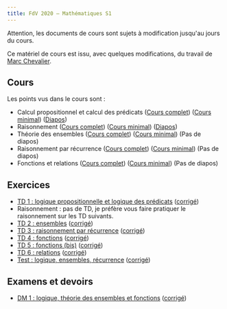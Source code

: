 ```yaml
---
title: FdV 2020 — Mathématiques S1
---
```


Attention, les documents de cours sont sujets à modification jusqu'au jours du
cours.

Ce matériel de cours est issu, avec quelques modifications, du travail de [Marc
Chevalier](https://teaching.marc-chevalier.com).

## Cours

Les points vus dans le cours sont :

* Calcul propositionnel et calcul des prédicats ([Cours
  complet](logique_full.pdf)) ([Cours minimal](logique_minimal.pdf))
  ([Diapos](logique_slides.pdf))
* Raisonnement ([Cours complet](raisonnement_full.pdf)) ([Cours
  minimal](raisonnement_minimal.pdf)) ([Diapos](raisonnement_slides.pdf))
* Théorie des ensembles ([Cours complet](ensembles_full.pdf)) ([Cours
  minimal](ensembles_minimal.pdf)) (Pas de diapos)
* Raisonnement par récurrence ([Cours complet](recurrence_full.pdf)) ([Cours
  minimal](recurrence_minimal.pdf)) (Pas de diapos)
* Fonctions et relations ([Cours complet](fonctions_full.pdf)) ([Cours
  minimal](fonctions_minimal.pdf)) (Pas de diapos)

## Exercices

* [TD 1 : logique propositionnelle et logique des prédicats](TD_logique.pdf)
  ([corrigé](TD_logique_corrige.pdf))
* Raisonnement : pas de TD, je préfère vous faire pratiquer le raisonnement sur
  les TD suivants.
* [TD 2 : ensembles](TD_ensembles.pdf) ([corrigé](TD_ensembles_corrige.pdf))
* [TD 3 : raisonnement par récurrence](TD_recurrence.pdf)
  ([corrigé](TD_recurrence_corrige.pdf))
* [TD 4 : fonctions](TD_fonctions.pdf) ([corrigé](TD_fonctions_corrige.pdf))
* [TD 5 : fonctions (bis)](TD_fonctions_bis.pdf)
  ([corrigé](TD_fonctions_bis_corrige.pdf))
* [TD 6 : relations](TD_relations.pdf) ([corrigé](TD_relations_corrige.pdf))
* [Test : logique, ensembles, récurrence](test_2020-2021.pdf)
  ([corrigé](test_2020-2021_corrige.pdf))

## Examens et devoirs

* [DM 1 : logique, théorie des ensembles et fonctions](DM_2020-2021.pdf)
  ([corrigé](DM_2020-2021_corrige.pdf))
